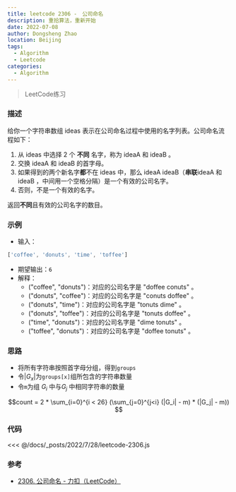 ```yaml
---
title: leetcode 2306 -　公司命名
description: 重拾算法，重新开始
date: 2022-07-08
author: Dongsheng Zhao
location: Beijing
tags:
  - Algorithm
  - Leetcode
categories:
  - Algorithm
---
```


> LeetCode练习 
<!-- more -->

### 描述

给你一个字符串数组 ideas 表示在公司命名过程中使用的名字列表。公司命名流程如下：

1. 从 ideas 中选择 2 个 **不同** 名字，称为 ideaA 和 ideaB 。
2. 交换 ideaA 和 ideaB 的首字母。
3. 如果得到的两个新名字**都**不在 ideas 中，那么 ideaA ideaB（**串联**ideaA 和 ideaB ，中间用一个空格分隔）是一个有效的公司名字。
4. 否则，不是一个有效的名字。

返回**不同**且有效的公司名字的数目。

### 示例

- 输入：

```js
['coffee', 'donuts', 'time', 'toffee']
```

- 期望输出：`6`
- 解释：
  - ("coffee", "donuts")：对应的公司名字是 "doffee conuts" 。
  - ("donuts", "coffee")：对应的公司名字是 "conuts doffee" 。
  - ("donuts", "time")：对应的公司名字是 "tonuts dime" 。
  - ("donuts", "toffee")：对应的公司名字是 "tonuts doffee" 。
  - ("time", "donuts")：对应的公司名字是 "dime tonuts" 。
  - ("toffee", "donuts")：对应的公司名字是 "doffee tonuts" 。

### 思路

- 将所有字符串按照首字母分组，得到`groups`
- 令$|G_x|$为`groups[x]`组所包含的字符串数量
- 令`m`为组 $G_i$ 中与$G_j$ 中相同字符串的数量

$$count = 2 * \sum_{i=0}^{i < 26} (\sum_{j=0}^{j<i} (|G_i| - m) * (|G_j| - m)) $$

### 代码

<<< @/docs/_posts/2022/7/28/leetcode-2306.js

### 参考

- [2306. 公司命名 - 力扣（LeetCode）](https://leetcode.cn/problems/naming-a-company)
